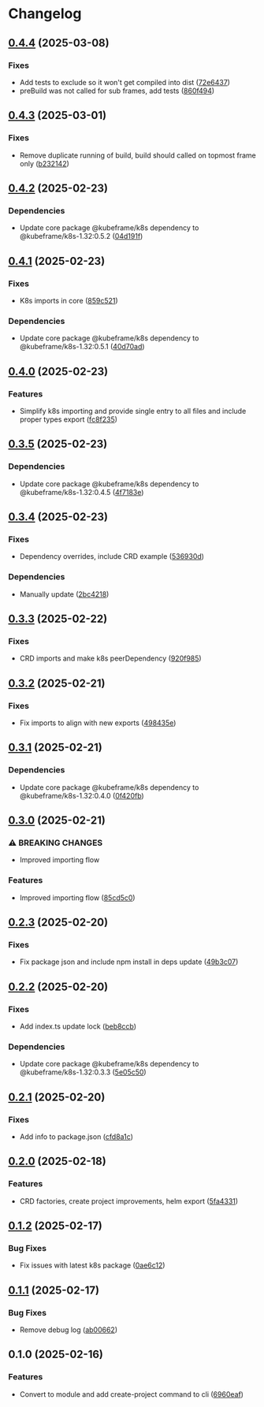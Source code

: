 # Changelog

## [0.4.4](https://github.com/kubeframe/kubeframe/compare/core-v0.4.3...core-v0.4.4) (2025-03-08)


### Fixes

* Add tests to exclude so it won't get compiled into dist ([72e6437](https://github.com/kubeframe/kubeframe/commit/72e643722aa9929c7f47916b6d73c1273f2cbc1a))
* preBuild was not called for sub frames, add tests ([860f494](https://github.com/kubeframe/kubeframe/commit/860f494b67f55aeea89c1b03d9f2e91200538c92))

## [0.4.3](https://github.com/kubeframe/kubeframe/compare/core-v0.4.2...core-v0.4.3) (2025-03-01)


### Fixes

* Remove duplicate running of build, build should called on topmost frame only ([b232142](https://github.com/kubeframe/kubeframe/commit/b232142413f058edc428682250b14a76b9cec2cb))

## [0.4.2](https://github.com/kubeframe/kubeframe/compare/core-v0.4.1...core-v0.4.2) (2025-02-23)


### Dependencies

* Update core package @kubeframe/k8s dependency to @kubeframe/k8s-1.32:0.5.2 ([04d191f](https://github.com/kubeframe/kubeframe/commit/04d191fb928d9bea76195c0735e6bc756d37be40))

## [0.4.1](https://github.com/kubeframe/kubeframe/compare/core-v0.4.0...core-v0.4.1) (2025-02-23)


### Fixes

* K8s imports in core ([859c521](https://github.com/kubeframe/kubeframe/commit/859c5212a1829193efeb2b925855cfc4aa6dcaa9))


### Dependencies

* Update core package @kubeframe/k8s dependency to @kubeframe/k8s-1.32:0.5.1 ([40d70ad](https://github.com/kubeframe/kubeframe/commit/40d70ad37c5db80a300fa9388e54a96c09e31642))

## [0.4.0](https://github.com/kubeframe/kubeframe/compare/core-v0.3.5...core-v0.4.0) (2025-02-23)


### Features

* Simplify k8s importing and provide single entry to all files and include proper types export ([fc8f235](https://github.com/kubeframe/kubeframe/commit/fc8f2350bc6cb4d238c527f7d79f46ebe44f9fac))

## [0.3.5](https://github.com/kubeframe/kubeframe/compare/core-v0.3.4...core-v0.3.5) (2025-02-23)


### Dependencies

* Update core package @kubeframe/k8s dependency to @kubeframe/k8s-1.32:0.4.5 ([4f7183e](https://github.com/kubeframe/kubeframe/commit/4f7183e231b988696611816aa42fe302232b99a9))

## [0.3.4](https://github.com/kubeframe/kubeframe/compare/core-v0.3.3...core-v0.3.4) (2025-02-23)


### Fixes

* Dependency overrides, include CRD example ([536930d](https://github.com/kubeframe/kubeframe/commit/536930da09dfccfc7374eaa7e4e1564e0ef23cd8))


### Dependencies

* Manually update ([2bc4218](https://github.com/kubeframe/kubeframe/commit/2bc421807bd9589a234be9ba929ed04468560e47))

## [0.3.3](https://github.com/kubeframe/kubeframe/compare/core-v0.3.2...core-v0.3.3) (2025-02-22)


### Fixes

* CRD imports and make k8s peerDependency ([920f985](https://github.com/kubeframe/kubeframe/commit/920f985b36c9ce9ced17911e478efc2e01d5b56c))

## [0.3.2](https://github.com/kubeframe/kubeframe/compare/core-v0.3.1...core-v0.3.2) (2025-02-21)


### Fixes

* Fix imports to align with new exports ([498435e](https://github.com/kubeframe/kubeframe/commit/498435ea6ca719070a97af3324f6b0a10c5c56ef))

## [0.3.1](https://github.com/kubeframe/kubeframe/compare/core-v0.3.0...core-v0.3.1) (2025-02-21)


### Dependencies

* Update core package @kubeframe/k8s dependency to @kubeframe/k8s-1.32:0.4.0 ([0f420fb](https://github.com/kubeframe/kubeframe/commit/0f420fb52e2b1fb895f8c8b5b141dbfc28b0ff04))

## [0.3.0](https://github.com/kubeframe/kubeframe/compare/core-v0.2.3...core-v0.3.0) (2025-02-21)


### ⚠ BREAKING CHANGES

* Improved importing flow

### Features

* Improved importing flow ([85cd5c0](https://github.com/kubeframe/kubeframe/commit/85cd5c03e007f58fe11018436043ad5064d0b515))

## [0.2.3](https://github.com/kubeframe/kubeframe/compare/core-v0.2.2...core-v0.2.3) (2025-02-20)


### Fixes

* Fix package json and include npm install in deps update ([49b3c07](https://github.com/kubeframe/kubeframe/commit/49b3c07cd908f28fe63e61a8da94fb300bf3d32e))

## [0.2.2](https://github.com/kubeframe/kubeframe/compare/core-v0.2.1...core-v0.2.2) (2025-02-20)


### Fixes

* Add index.ts update lock ([beb8ccb](https://github.com/kubeframe/kubeframe/commit/beb8ccbbc4b7df03e57e03da1c9caab7d96d8fa4))


### Dependencies

* Update core package @kubeframe/k8s dependency to @kubeframe/k8s-1.32:0.3.3 ([5e05c50](https://github.com/kubeframe/kubeframe/commit/5e05c50e0ea9cf09c7abab0bf1224af4092ec422))

## [0.2.1](https://github.com/kubeframe/kubeframe/compare/core-v0.2.0...core-v0.2.1) (2025-02-20)


### Fixes

* Add info to package.json ([cfd8a1c](https://github.com/kubeframe/kubeframe/commit/cfd8a1ce08242609e5d750ed4db21c1e8d47d7e6))

## [0.2.0](https://github.com/kubeframe/kubeframe/compare/core-v0.1.2...core-v0.2.0) (2025-02-18)


### Features

* CRD factories, create project improvements, helm export ([5fa4331](https://github.com/kubeframe/kubeframe/commit/5fa433106b7419f78633bfa9e59e9d03598e254e))

## [0.1.2](https://github.com/kubeframe/kubeframe/compare/core-v0.1.1...core-v0.1.2) (2025-02-17)


### Bug Fixes

* Fix issues with latest k8s package ([0ae6c12](https://github.com/kubeframe/kubeframe/commit/0ae6c129083d41c52f2e425b330111f9aa4e2b04))

## [0.1.1](https://github.com/kubeframe/kubeframe/compare/core-v0.1.0...core-v0.1.1) (2025-02-17)


### Bug Fixes

* Remove debug log ([ab00662](https://github.com/kubeframe/kubeframe/commit/ab00662bbc194c470a158361d1594f14126662df))

## 0.1.0 (2025-02-16)


### Features

* Convert to module and add create-project command to cli ([6960eaf](https://github.com/kubeframe/kubeframe/commit/6960eaf0b3383077338e2d11ef039d2f3793cae9))
